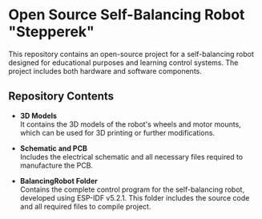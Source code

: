 # Open Source Self-Balancing Robot "Stepperek"

This repository contains an open-source project for a self-balancing robot designed for educational purposes and learning control systems. The project includes both hardware and software components.

## Repository Contents

- **3D Models**  
It contains the 3D models of the robot's wheels and motor mounts, which can be used for 3D printing or further modifications.

- **Schematic and PCB**  
Includes the electrical schematic and all necessary files required to manufacture the PCB.

- **BalancingRobot Folder**  
Contains the complete control program for the self-balancing robot, developed using ESP-IDF v5.2.1. This folder includes the source code and all required files to compile project.

